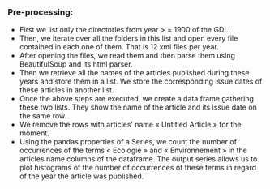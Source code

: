 ### Pre-processing:

* First we list only the directories from year > = 1900 of the GDL.
* Then, we iterate over all the folders in this list and open every file contained in each one of them. That is 12 xml files per year.
* After opening the files, we read them and then parse them using BeautifulSoup and its html parser.
* Then we retrieve all the names of the articles published during these years and store them in a list. We store the corresponding issue dates of these articles in another list.
* Once the above steps are executed, we create a data frame gathering these two lists. They show the name of the article and its issue date on the same row. 
* We remove the rows with articles’ name « Untitled Article » for the moment. 
* Using the pandas properties of a Series, we count the number of occurrences of the terms « Ecologie » and « Environnement » in the articles name columns of the dataframe. The output series allows us to plot histograms of the number of occurrences of these terms in regard of the year the article was published. 
